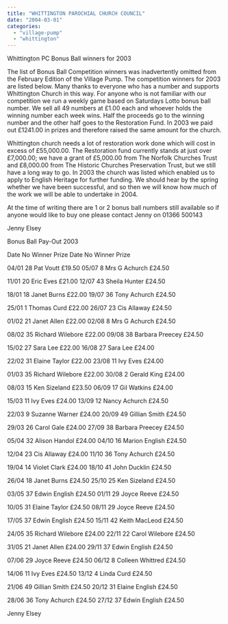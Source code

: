 ```yaml
---
title: "WHITTINGTON PAROCHIAL CHURCH COUNCIL"
date: "2004-03-01"
categories: 
  - "village-pump"
  - "whittington"
---
```


Whittington PC Bonus Ball winners for 2003

The list of Bonus Ball Competition winners was inadvertently omitted from the February Edition of the Village Pump. The competition winners for 2003 are listed below. Many thanks to everyone who has a number and supports Whittington Church in this way. For anyone who is not familiar with our competition we run a weekly game based on Saturdays Lotto bonus ball number. We sell all 49 numbers at £1.00 each and whoever holds the winning number each week wins. Half the proceeds go to the winning number and the other half goes to the Restoration Fund. In 2003 we paid out £1241.00 in prizes and therefore raised the same amount for the church.

Whittington church needs a lot of restoration work done which will cost in excess of £55,000.00. The Restoration fund currently stands at just over £7,000.00; we have a grant of £5,000.00 from The Norfolk Churches Trust and £8,000.00 from The Historic Churches Preservation Trust, but we still have a long way to go. In 2003 the church was listed which enabled us to apply to English Heritage for further funding. We should hear by the spring whether we have been successful, and so then we will know how much of the work we will be able to undertake in 2004.

At the time of writing there are 1 or 2 bonus ball numbers still available so if anyone would like to buy one please contact Jenny on 01366 500143

Jenny Elsey

Bonus Ball Pay-Out 2003

Date No Winner Prize Date No Winner Prize

04/01 28 Pat Voutt £19.50 05/07 8 Mrs G Achurch £24.50

11/01 20 Eric Eves £21.00 12/07 43 Sheila Hunter £24.50

18/01 18 Janet Burns £22.00 19/07 36 Tony Achurch £24.50

25/01 1 Thomas Curd £22.00 26/07 23 Cis Allaway £24.50

01/02 21 Janet Allen £22.00 02/08 8 Mrs G Achurch £24.50

08/02 35 Richard Wilebore £22.00 09/08 38 Barbara Preecey £24.50

15/02 27 Sara Lee £22.00 16/08 27 Sara Lee £24.00

22/02 31 Elaine Taylor £22.00 23/08 11 Ivy Eves £24.00

01/03 35 Richard Wilebore £22.00 30/08 2 Gerald King £24.00

08/03 15 Ken Sizeland £23.50 06/09 17 Gil Watkins £24.00

15/03 11 Ivy Eves £24.00 13/09 12 Nancy Achurch £24.50

22/03 9 Suzanne Warner £24.00 20/09 49 Gillian Smith £24.50

29/03 26 Carol Gale £24.00 27/09 38 Barbara Preecey £24.50

05/04 32 Alison Handol £24.00 04/10 16 Marion English £24.50

12/04 23 Cis Allaway £24.00 11/10 36 Tony Achurch £24.50

19/04 14 Violet Clark £24.00 18/10 41 John Ducklin £24.50

26/04 18 Janet Burns £24.50 25/10 25 Ken Sizeland £24.50

03/05 37 Edwin English £24.50 01/11 29 Joyce Reeve £24.50

10/05 31 Elaine Taylor £24.50 08/11 29 Joyce Reeve £24.50

17/05 37 Edwin English £24.50 15/11 42 Keith MacLeod £24.50

24/05 35 Richard Wilebore £24.00 22/11 22 Carol Wilebore £24.50

31/05 21 Janet Allen £24.00 29/11 37 Edwin English £24.50

07/06 29 Joyce Reeve £24.50 06/12 8 Colleen Whittred £24.50

14/06 11 Ivy Eves £24.50 13/12 4 Linda Curd £24.50

21/06 49 Gillian Smith £24.50 20/12 31 Elaine English £24.50

28/06 36 Tony Achurch £24.50 27/12 37 Edwin English £24.50

Jenny Elsey
